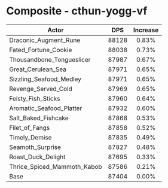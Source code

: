 # Composite - cthun-yogg-vf
| Actor | DPS | Increase |
|---|:---:|:---:|
|Draconic_Augment_Rune|88128|0.83%|
|Fated_Fortune_Cookie|88038|0.73%|
|Thousandbone_Tongueslicer|87987|0.67%|
|Great_Cerulean_Sea|87971|0.65%|
|Sizzling_Seafood_Medley|87971|0.65%|
|Revenge_Served_Cold|87969|0.65%|
|Feisty_Fish_Sticks|87960|0.64%|
|Aromatic_Seafood_Platter|87932|0.60%|
|Salt_Baked_Fishcake|87868|0.53%|
|Filet_of_Fangs|87858|0.52%|
|Timely_Demise|87835|0.49%|
|Seamoth_Surprise|87827|0.48%|
|Roast_Duck_Delight|87695|0.33%|
|Thrice_Spiced_Mammoth_Kabob|87586|0.21%|
|Base|87404|0.00%|
